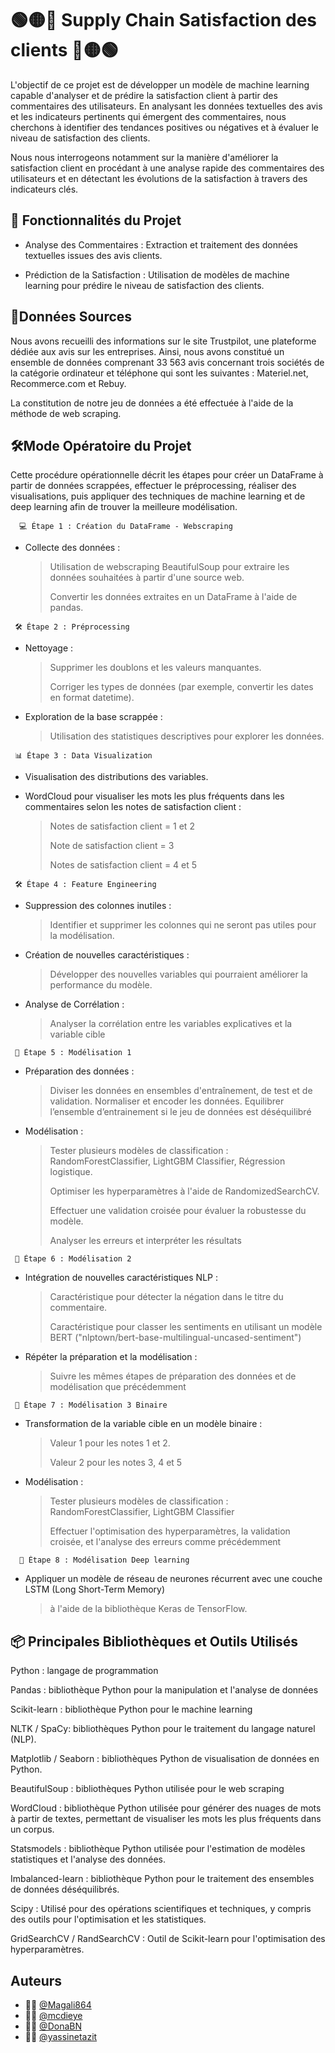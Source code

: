 
# 🟢🟡🔴 Supply Chain Satisfaction des clients 🔴🟡🟢

L'objectif de ce projet est de développer un modèle de machine learning capable d'analyser et de prédire la satisfaction client à partir des commentaires des utilisateurs. En analysant les données textuelles des avis et les indicateurs pertinents qui émergent des commentaires, nous cherchons à identifier des tendances positives ou négatives et à évaluer le niveau de satisfaction des clients.

Nous nous interrogeons notamment sur la manière d'améliorer la satisfaction client en procédant à une analyse rapide des commentaires des utilisateurs et en détectant les évolutions de la satisfaction à travers des indicateurs clés.


## 📌 Fonctionnalités du Projet

- Analyse des Commentaires : Extraction et traitement des données textuelles issues des avis clients.

- Prédiction de la Satisfaction : Utilisation de modèles de machine learning pour prédire le niveau de satisfaction des clients.
## 📁Données Sources

Nous avons recueilli des informations sur le site Trustpilot, une plateforme dédiée aux avis sur les entreprises. Ainsi, nous avons constitué un ensemble de données comprenant 33 563 avis concernant trois sociétés de la catégorie ordinateur et téléphone qui sont les suivantes : Materiel.net, Recommerce.com et Rebuy.

La constitution de notre jeu de données a été effectuée à l'aide de la méthode de web scraping.
## 🛠Mode Opératoire du Projet

Cette procédure opérationnelle décrit les étapes pour créer un DataFrame à partir de données scrappées, effectuer le préprocessing, réaliser des visualisations, puis appliquer des techniques de machine learning et de deep learning afin de trouver la meilleure modélisation.

 
      💻 Étape 1 : Création du DataFrame - Webscraping
      
- Collecte des données :
  > Utilisation de webscraping BeautifulSoup pour extraire les données souhaitées à partir d'une source web.
  > 
  > Convertir les données extraites en un DataFrame à l'aide de pandas.
>   

     🛠 Étape 2 : Préprocessing

- Nettoyage :
  > Supprimer les doublons et les valeurs manquantes.
  > 
  > Corriger les types de données (par exemple, convertir les dates en format datetime).

- Exploration de la base scrappée :
  > Utilisation des statistiques descriptives pour explorer les données.
>

     📊 Étape 3 : Data Visualization

- Visualisation des distributions des variables.

- WordCloud pour visualiser les mots les plus fréquents dans les commentaires selon les notes de satisfaction client :
  
  > Notes de satisfaction client = 1 et 2
  > 
  > Note de satisfaction client = 3
  > 
  > Notes de satisfaction client = 4 et 5
> 

     🛠 Étape 4 : Feature Engineering

- Suppression des colonnes inutiles :
 
    > Identifier et supprimer les colonnes qui ne seront pas utiles pour la modélisation.
- Création de nouvelles caractéristiques :
  
     > Développer des nouvelles variables qui pourraient améliorer la performance du modèle.
- Analyse de Corrélation :
  
     > Analyser la corrélation entre les variables explicatives et la variable cible
 >

     🤖 Étape 5 : Modélisation 1

- Préparation des données :
  > Diviser les données en ensembles d'entraînement, de test et de validation.
  > Normaliser et encoder les données.
  > Equilibrer l’ensemble d’entrainement si le jeu de données est déséquilibré
   
- Modélisation :
  >Tester plusieurs modèles de classification : 
     RandomForestClassifier,
     LightGBM Classifier,
     Régression logistique.
  >
  > Optimiser les hyperparamètres à l'aide de RandomizedSearchCV.
  > 
  > Effectuer une validation croisée pour évaluer la robustesse du modèle.
  > 
  > Analyser les erreurs et interpréter les résultats
>

     🤖 Étape 6 : Modélisation 2


- Intégration de nouvelles caractéristiques NLP :
  >
  >Caractéristique pour détecter la négation dans le titre du commentaire.
  >
  > Caractéristique pour classer les sentiments en utilisant un modèle BERT ("nlptown/bert-base-multilingual-uncased-sentiment")

- Répéter la préparation et la modélisation :
  > Suivre les mêmes étapes de préparation des données et de modélisation que précédemment
>
     🤖 Étape 7 : Modélisation 3 Binaire

- Transformation de la variable cible en un modèle binaire :
  > Valeur 1 pour les notes 1 et 2.
  > 
  > Valeur 2 pour les notes 3, 4 et 5

- Modélisation :
  > Tester plusieurs modèles de classification : 
      RandomForestClassifier, 
      LightGBM Classifier
  > 
  > Effectuer l'optimisation des hyperparamètres, la validation croisée, et l'analyse des erreurs comme précédemment
> 

      🧠 Étape 8 : Modélisation Deep learning

-	Appliquer un modèle de réseau de neurones récurrent avec une couche LSTM (Long Short-Term Memory)
 
    >à l'aide de la bibliothèque Keras de TensorFlow. 



## 📦 Principales Bibliothèques et Outils Utilisés

Python : langage de programmation

Pandas : bibliothèque Python pour la manipulation et l'analyse de données

Scikit-learn : bibliothèque Python pour le machine learning

NLTK / SpaCy: bibliothèques Python pour le traitement du langage naturel (NLP).

Matplotlib / Seaborn : bibliothèques Python de visualisation de données en Python.

BeautifulSoup : bibliothèques Python utilisée pour le web scraping

WordCloud : bibliothèque Python utilisée pour générer des nuages de mots à partir de textes, permettant de visualiser les mots les plus fréquents dans un corpus.

Statsmodels : bibliothèque Python utilisée pour l'estimation de modèles statistiques et l'analyse des données.

Imbalanced-learn : bibliothèque Python pour le traitement des ensembles de données déséquilibrés.

Scipy : Utilisé pour des opérations scientifiques et techniques, y compris des outils pour l'optimisation et les statistiques.

GridSearchCV / RandSearchCV : Outil de Scikit-learn pour l'optimisation des hyperparamètres.
## Auteurs

- 👨‍💻  [@Magali864](https://www.github.com/Magali864)
- 👨‍💻 [@mcdieye](https://github.com/mcdieye)
- 👨‍💻 [@DonaBN](https://github.com/DonaBN)
- 👨‍💻 [@yassinetazit](https://github.com/yassinetazit)

  
